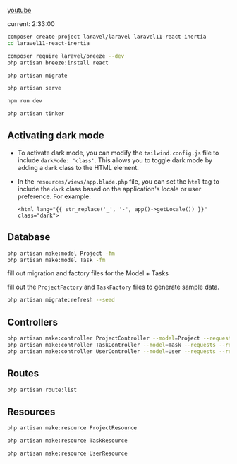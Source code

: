 [youtube](https://www.youtube.com/watch?v=VrQRa-afCAk&t=9180)

current: 2:33:00

```bash
composer create-project laravel/laravel laravel11-react-inertia
cd laravel11-react-inertia
```

```bash
composer require laravel/breeze --dev
php artisan breeze:install react
```

```bash
php artisan migrate
```

```bash
php artisan serve
```

```bash
npm run dev
```

```bash
php artisan tinker
```

## Activating dark mode

- To activate dark mode, you can modify the `tailwind.config.js` file to include `darkMode: 'class'`. This allows you to
  toggle dark mode by adding a `dark` class to the HTML element.

- In the `resources/views/app.blade.php` file, you can set the `html` tag to include the `dark` class based on the
  application's locale or user preference. For example:

    ```blade
    <html lang="{{ str_replace('_', '-', app()->getLocale()) }}" class="dark"> 
    ```

## Database

```bash
php artisan make:model Project -fm
php artisan make:model Task -fm
```

fill out migration and factory files for the Model + Tasks

fill out the `ProjectFactory` and `TaskFactory` files to generate sample data.

```bash
php artisan migrate:refresh --seed 
```

## Controllers

```bash
php artisan make:controller ProjectController --model=Project --requests --resource
php artisan make:controller TaskController --model=Task --requests --resource
php artisan make:controller UserController --model=User --requests --resource
```

## Routes

```bash
php artisan route:list
```

## Resources

```bash
php artisan make:resource ProjectResource
```

```bash
php artisan make:resource TaskResource
```

```bash
php artisan make:resource UserResource
```

